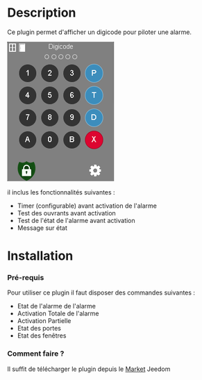 Description
===

Ce plugin permet d'afficher un  digicode pour piloter une alarme.

![widget](../images/widget.png)

il inclus les fonctionnalités suivantes :

- Timer (configurable) avant activation de l'alarme
- Test des ouvrants avant activation
- Test de l'état de l'alarme avant activation
- Message sur état

Installation
===

### Pré-requis
Pour utiliser ce plugin il faut disposer des commandes suivantes :
- Etat de l'alarme de l'alarme
- Activation Totale de l'alarme
- Activation Partielle
- Etat des portes
- Etat des fenêtres

### Comment faire ?

Il suffit de télécharger le plugin depuis le [Market](https://www.jeedom.com/market/index.php?v=d&p=market&type=plugin&&name=digicode) Jeedom
